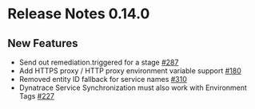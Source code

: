 # Release Notes 0.14.0

## New Features

- Send out remediation.triggered for a stage [#287](https://github.com/keptn-contrib/dynatrace-service/issues/287)
- Add HTTPS proxy / HTTP proxy environment variable support [#180](https://github.com/keptn-contrib/dynatrace-service/issues/180)
- Removed entity ID fallback for service names [#310](https://github.com/keptn-contrib/dynatrace-service/issues/310)
- Dynatrace Service Synchronization must also work with Environment Tags [#227](https://github.com/keptn-contrib/dynatrace-service/issues/227)
